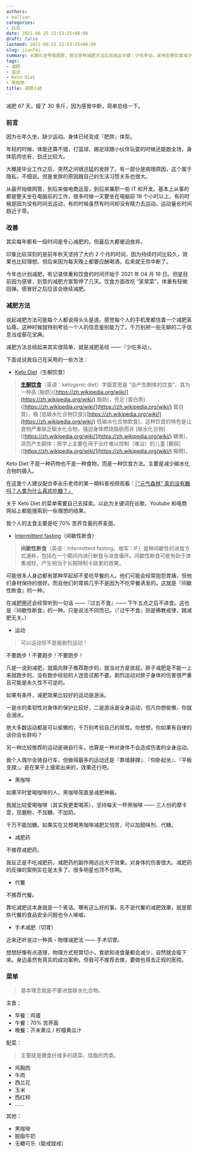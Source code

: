 ```yaml
---
authors:
- eallion
categories:
- 日志
date: 2021-06-25 22:53:25+08:00
draft: false
lastmod: 2021-06-25 22:53:25+08:00
slug: jianfei
summary: 长期久坐导致肥胖，尝试多种减肥方法后总结出关键：少吃多动。采用生酮饮食减少碳水摄入，主食选择苦荞面；配合间歇性断食，调整进食时间。运动方面强调避免剧烈跑步，选择适合的低强度活动。曾坚持67天减重30多斤，因感冒暂停，体重轻微反弹，计划恢复后继续。核心经验是辨别有效信息，
tags:
- 减肥
- 运动
- Keto Diet
- 黑咖啡
title: 减肥小结
---
```


减肥 67 天，瘦了 30 多斤，因为感冒中断，简单总结一下。

### 前言

因为长年久坐，缺少运动。身体已经变成『肥胖』体型。

年轻的时候，体能还算不错，打篮球、踢足球跟小伙伴玩耍的时候还能跑全场，身体肌肉也有，劲还比较大。

大概是毕业工作之后，突然之间很迅猛的发胖了。有一部分是病理原因，这个属于隐私，不细说。但是发胖的原因跟自己的生活习惯关系也很大。

从最开始做网管，到后来做电商运营，到后来兼职一些 IT 和开发。基本上从事的都是整天坐在电脑前的工作，很多时候一天要坐在电脑前 18 个小时以上。有的时候是因为没有时间去运动，有的时候虽然有时间却没有精力去运动。运动量长时间趋近于零。

### 改善

其实每年都有一段时间是专心减肥的。但最后大都被迫放弃。

印象比较深刻的是前年秋天坚持了大约 2 个月的时间，因为持续时间比较久，效果也比较理想。但后来因为每天晚上都要应酬喝酒，后来就无奈中断了。

今年也计划减肥，有记录体重和饮食的时间开始于 2021 年 04 月 19 日。但是目前因为感冒，刻意的减肥方案暂停了几天。饮食方面改吃 “家常菜”，体重有轻微回弹。感冒好之后应该会继续减肥。

### 减肥方法

说起减肥方法可能每个人都说得头头是道。感觉每个人的手机里都住着一个减肥圣仙尊。这种时候就特别考验一个人的信息鉴别能力了。千万别把一些无聊的二手信息当成葵花宝典。

减肥方法总结起来其实很简单，就是减肥圣经 ——『少吃多动』。

下面说说我自己在采用的一些方法：

- [Keto Diet](https://en.wikipedia.org/wiki/Ketogenic_diet)（生酮饮食）

> [**生酮饮食**](https://zh.wikipedia.org/wiki/%E7%94%9F%E9%85%AE%E9%A3%B2%E9%A3%9F)（英语：ketogenic diet）字面意思是 “会产生酮体的饮食”，其为一种高 [脂肪]([https://zh.wikipedia.org/wiki/](https://zh.wikipedia.org/wiki/) 脂肪)，充足 [蛋白质]([https://zh.wikipedia.org/wiki/](https://zh.wikipedia.org/wiki/) 蛋白質)，极 [低碳水化合物饮食]([https://zh.wikipedia.org/wiki/](https://zh.wikipedia.org/wiki/) 低碳水化合物飲食)。这种饮食的特色是让食物严重缺乏碳水化合物，强迫身体燃烧脂肪而非 [碳水化合物]([https://zh.wikipedia.org/wiki/](https://zh.wikipedia.org/wiki/) 糖类)，进而产生酮体；医学上主要在用于治疗难以控制（难治）的儿童 [癫痫]([https://zh.wikipedia.org/wiki/](https://zh.wikipedia.org/wiki/) 癲癇)。

Keto Diet 不是一种药物也不是一种食物，而是一种饮食方法。主要是减少碳水化合物的摄入。

在这里个人建议配合李永乐老师的某一期科普视频观看：[『“元气森林” 真的没有糖吗？人类为什么喜欢吃糖？』](https://www.youtube.com/watch?v=sNQ8uAAIHnc)

关于 Keto Diet 的菜单需要自己去探索。以此为关键词在谷歌、Youtube 和电商网站上都能搜索到一些理想的结果。

我个人的主食主要是吃 70% 苦荞含量的荞麦面。

- [Intermittent fasting](https://en.wikipedia.org/wiki/Intermittent_fasting)（间歇性断食）

> **间歇性断食**（英语：Intermittent fasting，缩写：IF）是种间歇性的进食方式通称，包括在一个期间内进行断食与进食循环。间歇性断食可能有助于体重减轻，产生相当于长期限制卡路里的效果。

可能很多人身边都有那种早起却不爱吃早餐的人。他们可能会经常抱怨胃痛，但他们身材保持的很好。而且他们的胃病几乎不是因为不吃早餐诱发的。这就是『间歇性断食』的一种。

在减肥圈还会经常听到一句话 ——『过五不食』—— 下午五点之后不进食。这也是『间歇性断食』的一种。只是说法不同而已。（『过午不食』则是佛教戒律，跟减肥无关。）

- 运动

> 可以运动但不是能剧烈运动！

不要跑步！不要跑步！不要跑步！

凡是一说到减肥，就面向胖子推荐跑步的，就当对方是放屁。胖子减肥是不能一上来就跑步的，没有跑步经验的人连尝试都不要。剧烈运动对胖子身体的伤害很严重且可能是永久性不可逆的。

如果有条件，减肥效果比较好的运动是游泳。

一是水的柔韧性对身体的保护比较好，二是游泳是全身运动，但凡你想偷懒，你就会溺水。

绝大多数运动都是可以偷懒的，千万别考验自己的屌性。你想想，你如果有自律的话你会长胖吗？

另一种比较推荐的运动是骑自行车。也算是一种对身体不会造成伤害的全身运动。

我个人偶尔会骑自行车，但做得最多的运动还是『靠墙静蹲』、『仰卧起坐』、『平板支撑』。是在某乎上搜索出来的，效果还行吧。

- 黑咖啡

如果平时爱喝咖啡的人，黑咖啡简直是减肥神器。

我就比较爱喝咖啡（其实我更爱喝茶），坚持每天一杯黑咖啡 —— 三人份的摩卡壶，现磨粉，不加糖、不加奶。

千万不能加糖，如果实在又想喝黑咖啡减肥又怕苦，可以加甜味剂、代糖。

- 减肥药

不推荐减肥药。

我反正是不吃减肥药，减肥药的副作用远远大于效果。对身体的伤害很大。减肥药的反弹的案例实在是太多了。很多明星也顶不住啊。

- 代餐

不推荐代餐。

靠吃减肥这本身就是一个笑话。哪有这么好的事。先不说代餐的减肥效果，就是那些代餐的食品安全问题也令人唏嘘。

- 手术减肥（切胃）

近来还听说过一种真・物理减肥法 —— 手术切胃。

想想好像有点道理，物理方式把胃切小，食欲和进食量都会减少，自然就会瘦下来。身边虽然有真实的成功案例，但我可不推荐去做，要做也得去正规的医院。

### 菜单

> 基本理念就是不要进食碳水化合物。

主食：

- 早餐：鸡蛋
- 午餐：70% 苦荞面
- 晚餐：芥末黄瓜 / 柠檬黄瓜汁

配菜：

> 主要就是膳食纤维多的蔬菜、低脂的肉类。

- 鸡胸肉
- 牛肉
- 西兰花
- 玉米
- 西红柿
- ……

其他：

- 黑咖啡
- 脱脂牛奶
- 无糖可乐（能戒就戒）